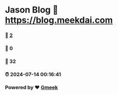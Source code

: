 # Jason Blog :link: https://blog.meekdai.com 
### :page_facing_up: [2](https://blog.meekdai.com/tag.html) 
### :speech_balloon: 0 
### :hibiscus: 32 
### :alarm_clock: 2024-07-14 00:16:41 
### Powered by :heart: [Gmeek](https://github.com/Meekdai/Gmeek)
